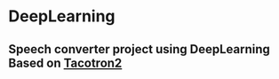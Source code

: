 # DeepLearning
## Speech converter project using DeepLearning Based on <a href='https://github.com/Bananek96/DeepLearning/tree/main/tacotron2'>Tacotron2</a>

